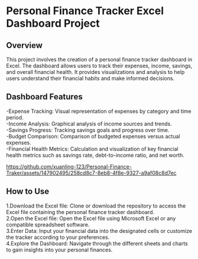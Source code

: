 # Personal Finance Tracker Excel Dashboard Project

## Overview
This project involves the creation of a personal finance tracker dashboard in Excel. The dashboard allows users to track their expenses, income, savings, and overall financial health. It provides visualizations and analysis to help users understand their financial habits and make informed decisions.

## Dashboard Features
-Expense Tracking: Visual representation of expenses by category and time period.  
-Income Analysis: Graphical analysis of income sources and trends.  
-Savings Progress: Tracking savings goals and progress over time.  
-Budget Comparison: Comparison of budgeted expenses versus actual expenses.  
-Financial Health Metrics: Calculation and visualization of key financial health metrics such as savings rate, debt-to-income ratio, and net worth.  

https://github.com/xuanling-123/Personal-Finance-Traker/assets/147902495/258cd8c7-8eb8-4f8e-9327-a9af08c8d7ec


## How to Use
1.Download the Excel file: Clone or download the repository to access the Excel file containing the personal finance tracker dashboard.  
2.Open the Excel file: Open the Excel file using Microsoft Excel or any compatible spreadsheet software.  
3.Enter Data: Input your financial data into the designated cells or customize the tracker according to your preferences.  
4.Explore the Dashboard: Navigate through the different sheets and charts to gain insights into your personal finances.  

